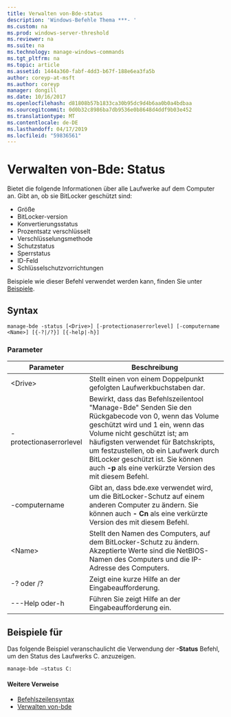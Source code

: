 ```yaml
---
title: Verwalten von-Bde-status
description: 'Windows-Befehle Thema ***- '
ms.custom: na
ms.prod: windows-server-threshold
ms.reviewer: na
ms.suite: na
ms.technology: manage-windows-commands
ms.tgt_pltfrm: na
ms.topic: article
ms.assetid: 1444a360-fabf-4dd3-b67f-188e6ea3fa5b
author: coreyp-at-msft
ms.author: coreyp
manager: dongill
ms.date: 10/16/2017
ms.openlocfilehash: d81808b57b1833ca30b95dc9d4b6aa0b0a4bdbaa
ms.sourcegitcommit: 0d0b32c8986ba7db9536e0b8648d4ddf9b03e452
ms.translationtype: MT
ms.contentlocale: de-DE
ms.lasthandoff: 04/17/2019
ms.locfileid: "59836561"
---
```

# <a name="manage-bde-status"></a>Verwalten von-Bde: Status



Bietet die folgende Informationen über alle Laufwerke auf dem Computer an. Gibt an, ob sie BitLocker geschützt sind:
-   Größe
-   BitLocker-version
-   Konvertierungsstatus
-   Prozentsatz verschlüsselt
-   Verschlüsselungsmethode
-   Schutzstatus
-   Sperrstatus
-   ID-Feld
-   Schlüsselschutzvorrichtungen

Beispiele wie dieser Befehl verwendet werden kann, finden Sie unter [Beispiele](#BKMK_Examples).

## <a name="syntax"></a>Syntax

```
manage-bde -status [<Drive>] [-protectionaserrorlevel] [-computername <Name>] [{-?|/?}] [{-help|-h}]
```

### <a name="parameters"></a>Parameter

|Parameter|Beschreibung|
|---------|-----------|
|\<Drive>|Stellt einen von einem Doppelpunkt gefolgten Laufwerkbuchstaben dar.|
|-protectionaserrorlevel|Bewirkt, dass das Befehlszeilentool "Manage-Bde" Senden Sie den Rückgabecode von 0, wenn das Volume geschützt wird und 1 ein, wenn das Volume nicht geschützt ist; am häufigsten verwendet für Batchskripts, um festzustellen, ob ein Laufwerk durch BitLocker geschützt ist. Sie können auch **-p** als eine verkürzte Version des mit diesem Befehl.|
|-computername|Gibt an, dass bde.exe verwendet wird, um die BitLocker-Schutz auf einem anderen Computer zu ändern. Sie können auch **- Cn** als eine verkürzte Version des mit diesem Befehl.|
|\<Name>|Stellt den Namen des Computers, auf dem BitLocker-Schutz zu ändern. Akzeptierte Werte sind die NetBIOS-Namen des Computers und die IP-Adresse des Computers.|
|-? oder /?|Zeigt eine kurze Hilfe an der Eingabeaufforderung.|
|---Help oder-h|Führen Sie zeigt Hilfe an der Eingabeaufforderung ein.|

## <a name="BKMK_Examples"></a>Beispiele für

Das folgende Beispiel veranschaulicht die Verwendung der **-Status** Befehl, um den Status des Laufwerks C. anzuzeigen.
```
manage-bde –status C:
```

#### <a name="additional-references"></a>Weitere Verweise

-   [Befehlszeilensyntax](command-line-syntax-key.md)
-   [Verwalten von-bde](manage-bde.md)